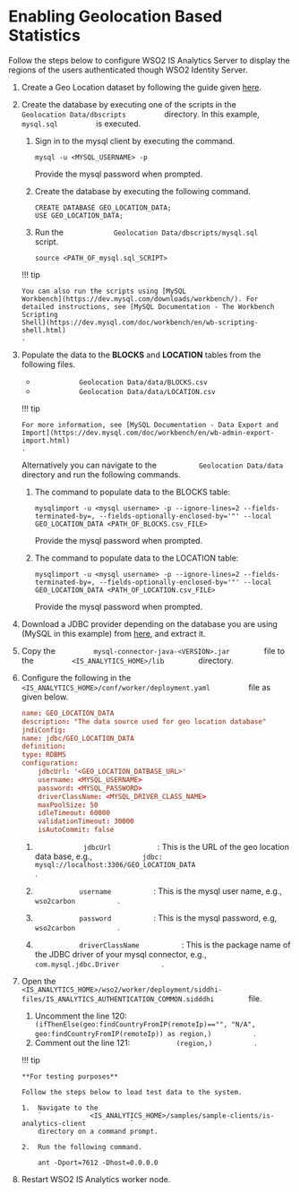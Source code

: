 # Enabling Geolocation Based Statistics

Follow the steps below to configure WSO2 IS Analytics Server to display
the regions of the users authenticated though WSO2 Identity Server.

1.  Create a Geo Location dataset by following the guide given [here](../../learn/creating-geo-location-dataset/).

2.  Create the database by executing one of the scripts in the
    `           Geolocation Data/dbscripts          ` directory. In this
    example, `           mysql.sql          ` is executed.

    1.  Sign in to the mysql client by executing the command.

        ``` mysql
        mysql -u <MYSQL_USERNAME> -p
        ```

        Provide the mysql password when
        prompted.

    2.  Create the database by executing the following command.

        ``` mysql
        CREATE DATABASE GEO_LOCATION_DATA;
        USE GEO_LOCATION_DATA;
        ```

    3.  Run the
        `             Geolocation Data/dbscripts/mysql.sql            `
        script.

        ``` mysql
        source <PATH_OF_mysql.sql_SCRIPT>
        ```

    !!! tip
    
        You can also run the scripts using [MySQL
        Workbench](https://dev.mysql.com/downloads/workbench/). For
        detailed instructions, see [MySQL Documentation - The Workbench
        Scripting
        Shell](https://dev.mysql.com/doc/workbench/en/wb-scripting-shell.html)
        .
    

3.  Populate the data to the **BLOCKS** and **LOCATION** tables from the
    following files.

    -   `            Geolocation Data/data/BLOCKS.csv           `
    -   `            Geolocation Data/data/LOCATION.csv           `
        `                       `

    !!! tip
    
        For more information, see [MySQL Documentation - Data Export and
        Import](https://dev.mysql.com/doc/workbench/en/wb-admin-export-import.html)
        .
    

    Alternatively you can navigate to the
    `           Geolocation Data/data          ` directory and run the
    following commands.

    1.  The command to populate data to the BLOCKS table:

        ``` mysql
        mysqlimport -u <mysql username> -p --ignore-lines=2 --fields-terminated-by=, --fields-optionally-enclosed-by='"' --local GEO_LOCATION_DATA <PATH_OF_BLOCKS.csv_FILE>
        ```

        Provide the mysql password when prompted.

    2.  The command to populate data to the LOCATION table:

        ``` mysql
        mysqlimport -u <mysql username> -p --ignore-lines=2 --fields-terminated-by=, --fields-optionally-enclosed-by='"' --local GEO_LOCATION_DATA <PATH_OF_LOCATION.csv_FILE>
        ```

        Provide the mysql password when
        prompted.

4.  Download a JDBC provider depending on the database you are using
    (MySQL in this example) from
    [here](https://www.mysql.com/products/connector/), and extract it.
5.  Copy the `          mysql-connector-java-<VERSION>.jar         ` file to
    the `          <IS_ANALYTICS_HOME>/lib         ` directory.
6.  Configure the following in the
    `           <IS_ANALYTICS_HOME>/conf/worker/deployment.yaml          `
    file as given below.

    ```toml
    name: GEO_LOCATION_DATA
    description: "The data source used for geo location database"
    jndiConfig:
    name: jdbc/GEO_LOCATION_DATA
    definition:
    type: RDBMS
    configuration:
        jdbcUrl: '<GEO_LOCATION_DATBASE_URL>'
        username: <MYSQL_USERNAME>
        password: <MYSQL_PASSWORD>
        driverClassName: <MYSQL_DRIVER_CLASS_NAME>
        maxPoolSize: 50
        idleTimeout: 60000
        validationTimeout: 30000
        isAutoCommit: false
    ```

    1.  `             jdbcUrl            ` : This is the URL of the geo
        location data base, e.g.,
        `             jdbc:                           mysql://localhost:3306/GEO_LOCATION_DATA                         `
        .

    2.  `            username           ` : This is the mysql user name,
        e.g., `            wso2carbon           ` .
    3.  `            password           ` : This is the mysql password,
        e.g, `            wso2carbon           ` .
    4.  `            driverClassName           ` : This is the package
        name of the JDBC driver of your mysql connector, e.g.,
        `            com.mysql.jdbc.Driver           ` .

7.  Open the
    `          <IS_ANALYTICS_HOME>/wso2/worker/deployment/siddhi-files/IS_ANALYTICS_AUTHENTICATION_COMMON.sidddhi         `
    file.

    1.  Uncomment the line 120:
        `            (ifThenElse(geo:findCountryFromIP(remoteIp)=="", "N/A", geo:findCountryFromIP(remoteIp)) as region,)           `
        .
    2.  Comment out the line 121: `            (region,)           ` .

    !!! tip
    
        **For testing purposes**
    
        Follow the steps below to load test data to the system.
    
        1.  Navigate to the
            `            <IS_ANALYTICS_HOME>/samples/sample-clients/is-analytics-client           `
            directory on a command prompt.

        2.  Run the following command.
        
            ant -Dport=7612 -Dhost=0.0.0.0
            


8.  Restart WSO2 IS Analytics worker node.
